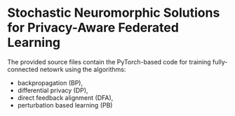 # Stochastic Neuromorphic Solutions for Privacy-Aware Federated Learning

The provided source files contain the PyTorch-based code for training fully-connected netowrk using the algorithms:
* backpropagation (BP),
* differential privacy (DP),
* direct feedback alignment (DFA),
* perturbation based learning (PB)
